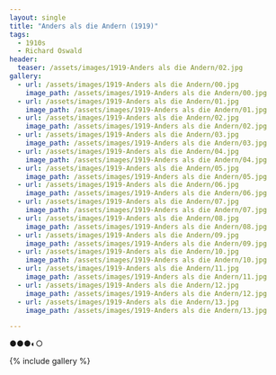 ```yaml
---
layout: single
title: "Anders als die Andern (1919)"
tags:
  - 1910s 
  - Richard Oswald
header:
  teaser: /assets/images/1919-Anders als die Andern/02.jpg
gallery:
  - url: /assets/images/1919-Anders als die Andern/00.jpg
    image_path: /assets/images/1919-Anders als die Andern/00.jpg  
  - url: /assets/images/1919-Anders als die Andern/01.jpg
    image_path: /assets/images/1919-Anders als die Andern/01.jpg
  - url: /assets/images/1919-Anders als die Andern/02.jpg
    image_path: /assets/images/1919-Anders als die Andern/02.jpg
  - url: /assets/images/1919-Anders als die Andern/03.jpg
    image_path: /assets/images/1919-Anders als die Andern/03.jpg
  - url: /assets/images/1919-Anders als die Andern/04.jpg
    image_path: /assets/images/1919-Anders als die Andern/04.jpg
  - url: /assets/images/1919-Anders als die Andern/05.jpg
    image_path: /assets/images/1919-Anders als die Andern/05.jpg
  - url: /assets/images/1919-Anders als die Andern/06.jpg
    image_path: /assets/images/1919-Anders als die Andern/06.jpg
  - url: /assets/images/1919-Anders als die Andern/07.jpg
    image_path: /assets/images/1919-Anders als die Andern/07.jpg
  - url: /assets/images/1919-Anders als die Andern/08.jpg
    image_path: /assets/images/1919-Anders als die Andern/08.jpg
  - url: /assets/images/1919-Anders als die Andern/09.jpg
    image_path: /assets/images/1919-Anders als die Andern/09.jpg
  - url: /assets/images/1919-Anders als die Andern/10.jpg
    image_path: /assets/images/1919-Anders als die Andern/10.jpg
  - url: /assets/images/1919-Anders als die Andern/11.jpg
    image_path: /assets/images/1919-Anders als die Andern/11.jpg
  - url: /assets/images/1919-Anders als die Andern/12.jpg
    image_path: /assets/images/1919-Anders als die Andern/12.jpg
  - url: /assets/images/1919-Anders als die Andern/13.jpg
    image_path: /assets/images/1919-Anders als die Andern/13.jpg

---
```

●●●◐○

{% include gallery %}
